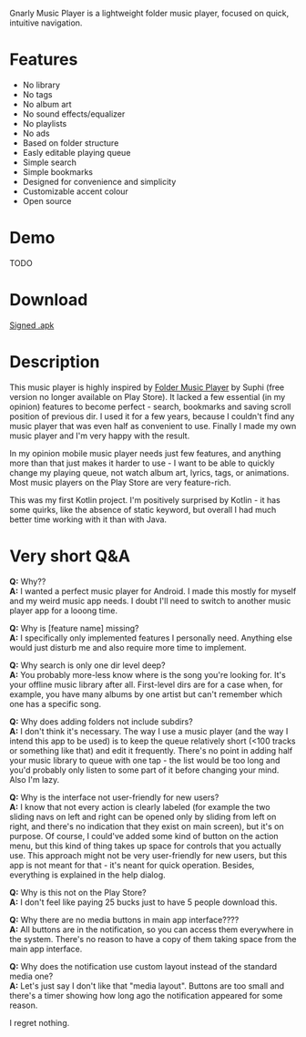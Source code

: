 Gnarly Music Player is a lightweight folder music player, focused on quick, intuitive navigation.

# Features #
* No library
* No tags
* No album art
* No sound effects/equalizer
* No playlists
* No ads
* Based on folder structure
* Easly editable playing queue
* Simple search
* Simple bookmarks
* Designed for convenience and simplicity
* Customizable accent colour
* Open source

# Demo #
TODO

# Download #
[Signed .apk](https://github.com/szycikm/GnarlyMusicPlayer/releases/tag/1.0)

# Description #
This music player is highly inspired by [Folder Music Player](https://play.google.com/store/apps/details?id=com.suphi.foldermusicplayerunlocker) by Suphi (free version no longer available on Play Store). It lacked a few essential (in my opinion) features to become perfect - search, bookmarks and saving scroll position of previous dir. I used it for a few years, because I couldn't find any music player that was even half as convenient to use. Finally I made my own music player and I'm very happy with the result.

In my opinion mobile music player needs just few features, and anything more than that just makes it harder to use - I want to be able to quickly change my playing queue, not watch album art, lyrics, tags, or animations. Most music players on the Play Store are very feature-rich.

This was my first Kotlin project. I'm positively surprised by Kotlin - it has some quirks, like the absence of static keyword, but overall I had much better time working with it than with Java.

# Very short Q&A #

**Q:** Why??  
**A:** I wanted a perfect music player for Android. I made this mostly for myself and my weird music app needs. I doubt I'll need to switch to another music player app for a looong time.

**Q:** Why is [feature name] missing?  
**A:** I specifically only implemented features I personally need. Anything else would just disturb me and also require more time to implement.

**Q:** Why search is only one dir level deep?  
**A:** You probably more-less know where is the song you're looking for. It's your offline music library after all. First-level dirs are for a case when, for example, you have many albums by one artist but can't remember which one has a specific song.

**Q:** Why does adding folders not include subdirs?  
**A:** I don't think it's necessary. The way I use a music player (and the way I intend this app to be used) is to keep the queue relatively short (<100 tracks or something like that) and edit it frequently. There's no point in adding half your music library to queue with one tap - the list would be too long and you'd probably only listen to some part of it before changing your mind.
Also I'm lazy.

**Q:** Why is the interface not user-friendly for new users?  
**A:** I know that not every action is clearly labeled (for example the two sliding navs on left and right can be opened only by sliding from left on right, and there's no indication that they exist on main screen), but it's on purpose. Of course, I could've added some kind of button on the action menu, but this kind of thing takes up space for controls that you actually use. This approach might not be very user-friendly for new users, but this app is not meant for that - it's neant for quick operation. Besides, everything is explained in the help dialog.

**Q:** Why is this not on the Play Store?  
**A:** I don't feel like paying 25 bucks just to have 5 people download this.

**Q:** Why there are no media buttons in main app interface????  
**A:** All buttons are in the notification, so you can access them everywhere in the system. There's no reason to have a copy of them taking space from the main app interface.

**Q:** Why does the notification use custom layout instead of the standard media one?  
**A:** Let's just say I don't like that "media layout". Buttons are too small and there's a timer showing how long ago the notification appeared for some reason.

I regret nothing.
